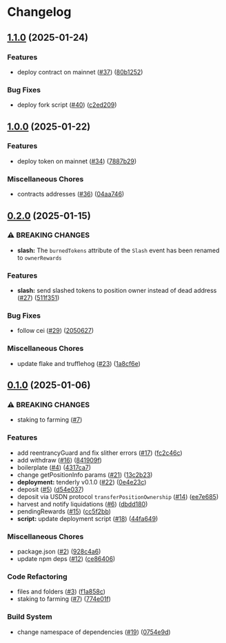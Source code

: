 # Changelog

## [1.1.0](https://github.com/SmarDex-Ecosystem/usdn-long-farming/compare/v1.0.0...v1.1.0) (2025-01-24)


### Features

* deploy contract on mainnet ([#37](https://github.com/SmarDex-Ecosystem/usdn-long-farming/issues/37)) ([80b1252](https://github.com/SmarDex-Ecosystem/usdn-long-farming/commit/80b1252a1aea22ed002560603444498224b99bb6))


### Bug Fixes

* deploy fork script ([#40](https://github.com/SmarDex-Ecosystem/usdn-long-farming/issues/40)) ([c2ed209](https://github.com/SmarDex-Ecosystem/usdn-long-farming/commit/c2ed209e7f32856e91fec605826e217ff011b981))

## [1.0.0](https://github.com/SmarDex-Ecosystem/usdn-long-farming/compare/v0.2.0...v1.0.0) (2025-01-22)


### Features

* deploy token on mainnet ([#34](https://github.com/SmarDex-Ecosystem/usdn-long-farming/issues/34)) ([7887b29](https://github.com/SmarDex-Ecosystem/usdn-long-farming/commit/7887b29041ec7ae5a9b08a93483e2837d276e910))


### Miscellaneous Chores

* contracts addresses ([#36](https://github.com/SmarDex-Ecosystem/usdn-long-farming/issues/36)) ([04aa746](https://github.com/SmarDex-Ecosystem/usdn-long-farming/commit/04aa746dc7a09533ecb92984a398e2ae1c974c2d))

## [0.2.0](https://github.com/SmarDex-Ecosystem/usdn-long-farming/compare/v0.1.0...v0.2.0) (2025-01-15)


### ⚠ BREAKING CHANGES

* **slash:** The `burnedTokens` attribute of the `Slash` event has been renamed to `ownerRewards`

### Features

* **slash:** send slashed tokens to position owner instead of dead address ([#27](https://github.com/SmarDex-Ecosystem/usdn-long-farming/issues/27)) ([511f351](https://github.com/SmarDex-Ecosystem/usdn-long-farming/commit/511f351578b9de065df1f950ef726e72e11fe3b9))


### Bug Fixes

* follow cei ([#29](https://github.com/SmarDex-Ecosystem/usdn-long-farming/issues/29)) ([2050627](https://github.com/SmarDex-Ecosystem/usdn-long-farming/commit/2050627b97678aa690fd6e6bcba0445ba54f29f6))


### Miscellaneous Chores

* update flake and trufflehog ([#23](https://github.com/SmarDex-Ecosystem/usdn-long-farming/issues/23)) ([1a8cf6e](https://github.com/SmarDex-Ecosystem/usdn-long-farming/commit/1a8cf6e5ff3900386ee6b7aa20993bd00f7d4dd8))

## [0.1.0](https://github.com/SmarDex-Ecosystem/usdn-long-farming/compare/v0.0.1...v0.1.0) (2025-01-06)


### ⚠ BREAKING CHANGES

* staking to farming ([#7](https://github.com/SmarDex-Ecosystem/usdn-long-farming/issues/7))

### Features

* add reentrancyGuard and fix slither errors ([#17](https://github.com/SmarDex-Ecosystem/usdn-long-farming/issues/17)) ([fc2c46c](https://github.com/SmarDex-Ecosystem/usdn-long-farming/commit/fc2c46c9c24db1788f8dedbd076fee830b6217a7))
* add withdraw ([#16](https://github.com/SmarDex-Ecosystem/usdn-long-farming/issues/16)) ([841909f](https://github.com/SmarDex-Ecosystem/usdn-long-farming/commit/841909fe827fe2d8a82e113ab4fe09a983c4da13))
* boilerplate ([#4](https://github.com/SmarDex-Ecosystem/usdn-long-farming/issues/4)) ([4317ca7](https://github.com/SmarDex-Ecosystem/usdn-long-farming/commit/4317ca7fcd35d6dad025b1db8c6eba70144e9144))
* change getPositionInfo params ([#21](https://github.com/SmarDex-Ecosystem/usdn-long-farming/issues/21)) ([13c2b23](https://github.com/SmarDex-Ecosystem/usdn-long-farming/commit/13c2b2350d59f2ac9bd60c804d8cf7e0d6b13161))
* **deployment:** tenderly v0.1.0 ([#22](https://github.com/SmarDex-Ecosystem/usdn-long-farming/issues/22)) ([0e4e23c](https://github.com/SmarDex-Ecosystem/usdn-long-farming/commit/0e4e23ccdfd11abee1e5bb8912cdcda4bb0f74f4))
* deposit ([#5](https://github.com/SmarDex-Ecosystem/usdn-long-farming/issues/5)) ([d54e037](https://github.com/SmarDex-Ecosystem/usdn-long-farming/commit/d54e037a7b46e26d76e1ab73626c8736d33bd099))
* deposit via USDN protocol `transferPositionOwnership` ([#14](https://github.com/SmarDex-Ecosystem/usdn-long-farming/issues/14)) ([ee7e685](https://github.com/SmarDex-Ecosystem/usdn-long-farming/commit/ee7e685b1f966a4f5aa006779181a37bbb1e95ed))
* harvest and notify liquidations ([#6](https://github.com/SmarDex-Ecosystem/usdn-long-farming/issues/6)) ([dbdd180](https://github.com/SmarDex-Ecosystem/usdn-long-farming/commit/dbdd1806cb8e2447c5257874d3ec1eb85b399604))
* pendingRewards ([#15](https://github.com/SmarDex-Ecosystem/usdn-long-farming/issues/15)) ([cc5f2bb](https://github.com/SmarDex-Ecosystem/usdn-long-farming/commit/cc5f2bb5d5655619e0fd6ddcd59afb281dc8e287))
* **script:** update deployment script ([#18](https://github.com/SmarDex-Ecosystem/usdn-long-farming/issues/18)) ([44fa649](https://github.com/SmarDex-Ecosystem/usdn-long-farming/commit/44fa6490f849c297080e2205c3f11ecf3a01a1f8))


### Miscellaneous Chores

* package.json ([#2](https://github.com/SmarDex-Ecosystem/usdn-long-farming/issues/2)) ([928c4a6](https://github.com/SmarDex-Ecosystem/usdn-long-farming/commit/928c4a67af7b2a237cbb647e0047ed1e070aef50))
* update npm deps ([#12](https://github.com/SmarDex-Ecosystem/usdn-long-farming/issues/12)) ([ce86406](https://github.com/SmarDex-Ecosystem/usdn-long-farming/commit/ce8640627a4b254c03fc5459de8d6e57e4ee339b))


### Code Refactoring

* files and folders ([#3](https://github.com/SmarDex-Ecosystem/usdn-long-farming/issues/3)) ([f1a858c](https://github.com/SmarDex-Ecosystem/usdn-long-farming/commit/f1a858caeb2d2224931e3b008f94cfd4a1809c5b))
* staking to farming ([#7](https://github.com/SmarDex-Ecosystem/usdn-long-farming/issues/7)) ([774e01f](https://github.com/SmarDex-Ecosystem/usdn-long-farming/commit/774e01fc7160c78fb8999ba48e9a5b4c5c3b8815))


### Build System

* change namespace of dependencies ([#19](https://github.com/SmarDex-Ecosystem/usdn-long-farming/issues/19)) ([0754e9d](https://github.com/SmarDex-Ecosystem/usdn-long-farming/commit/0754e9d91ccf9c02ce328f1023463a1beb406b45))
